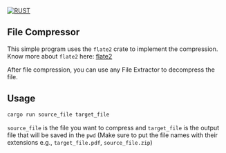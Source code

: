 [![RUST](https://img.shields.io/badge/made%20with-RUST-red.svg?style=for-the-badge&logo=rust)](https://www.rust-lang.org/)

## File Compressor
This simple program uses the `flate2` crate to implement the compression.
Know more about `flate2` here: [flate2](https://docs.rs/flate2/latest/flate2/)

After file compression, you can use any File Extractor to decompress the file.

## Usage
```bash
cargo run source_file target_file
```
`source_file` is the file you want to compress and `target_file` is the output file that will be saved in the `pwd`
(Make sure to put the file names with their extensions e.g., `target_file.pdf`, `source_file.zip`)